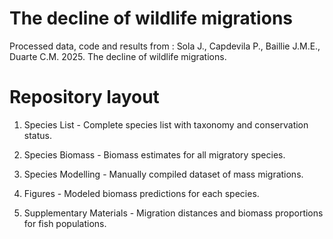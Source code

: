 # The decline of wildlife migrations

Processed data, code and results from : Sola J., Capdevila P., Baillie J.M.E., Duarte C.M. 2025. The decline of wildlife migrations.

# Repository layout

1. Species List - Complete species list with taxonomy and conservation status.

2. Species Biomass - Biomass estimates for all migratory species.

3. Species Modelling - Manually compiled dataset of mass migrations.
   
4. Figures - Modeled biomass predictions for each species.

5. Supplementary Materials - Migration distances and biomass proportions for fish populations.
